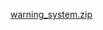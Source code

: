 [warning_system.zip](https://github.com/Mxv10/-Leak-warning_system-gmod-/files/15151686/warning_system.zip)
